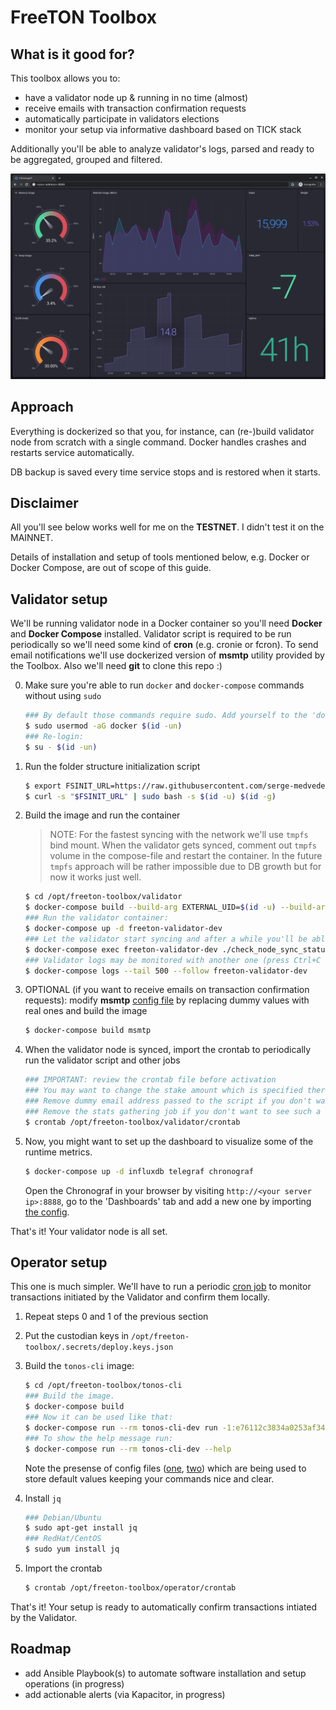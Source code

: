 # FreeTON Toolbox

## What is it good for?

This toolbox allows you to:
- have a validator node up & running in no time (almost)
- receive emails with transaction confirmation requests
- automatically participate in validators elections
- monitor your setup via informative dashboard based on TICK stack

Additionally you'll be able to analyze validator's logs, parsed and ready to be aggregated, grouped and filtered.

![dashboard view](gallery/dashboard-1.png)

## Approach
Everything is dockerized so that you, for instance, can (re-)build validator node from scratch with a single command. Docker handles crashes and restarts service automatically.

DB backup is saved every time service stops and is restored when it starts.

## Disclaimer
All you'll see below works well for me on the __TESTNET__. I didn't test it on the MAINNET.

Details of installation and setup of tools mentioned below, e.g. Docker or Docker Compose, are out of scope of this guide.

## Validator setup
We'll be running validator node in a Docker container so you'll need __Docker__ and __Docker Compose__ installed.
Validator script is required to be run periodically so we'll need some kind of __cron__ (e.g. cronie or fcron).
To send email notifications we'll use dockerized version of __msmtp__ utility provided by the Toolbox.
Also we'll need __git__ to clone this repo :)

0. Make sure you're able to run `docker` and `docker-compose` commands without using `sudo`
    ```bash
    ### By default those commands require sudo. Add yourself to the 'docker' group to change it:
    $ sudo usermod -aG docker $(id -un)
    ### Re-login:
    $ su - $(id -un)
    ```

1. Run the folder structure initialization script
    ```bash
    $ export FSINIT_URL=https://raw.githubusercontent.com/serge-medvedev/freeton-toolbox/master/fsinit.sh
    $ curl -s "$FSINIT_URL" | sudo bash -s $(id -u) $(id -g)
    ```

2. Build the image and run the container

    > NOTE: For the fastest syncing with the network we'll use `tmpfs` bind mount.
    When the validator gets synced, comment out `tmpfs` volume in the compose-file and restart the container.
    In the future `tmpfs` approach will be rather impossible due to DB growth but for now it works just well.

    ```bash
    $ cd /opt/freeton-toolbox/validator
    $ docker-compose build --build-arg EXTERNAL_UID=$(id -u) --build-arg EXTERNAL_GID=$(id -g) freeton-validator-dev
    ### Run the validator container:
    $ docker-compose up -d freeton-validator-dev
    ### Let the validator start syncing and after a while you'll be able to see its status by doing this:
    $ docker-compose exec freeton-validator-dev ./check_node_sync_status.sh
    ### Validator logs may be monitored with another one (press Ctrl+C to exit):
    $ docker-compose logs --tail 500 --follow freeton-validator-dev
    ```

3. OPTIONAL (if you want to receive emails on transaction confirmation requests): modify __msmtp__ [config file](validator/msmtp/msmtprc) by replacing dummy values with real ones and build the image
    ```bash
    $ docker-compose build msmtp
    ```

4. When the validator node is synced, import the crontab to periodically run the validator script and other jobs
    ```bash
    ### IMPORTANT: review the crontab file before activation
    ### You may want to change the stake amount which is specified there.
    ### Remove dummy email address passed to the script if you don't want to receive emails, or replace it with yours otherwise
    ### Remove the stats gathering job if you don't want to see such a useful information on the dashboard.
    $ crontab /opt/freeton-toolbox/validator/crontab
    ```

5. Now, you might want to set up the dashboard to visualize some of the runtime metrics.
    ```bash
    $ docker-compose up -d influxdb telegraf chronograf
    ```
    Open the Chronograf in your browser by visiting `http://<your server ip>:8888`, go to the 'Dashboards' tab and add a new one by importing [the config](validator/tick/dashboard.json).

That's it! Your validator node is all set.

## Operator setup

This one is much simpler. We'll have to run a periodic [cron job](operator/crontab) to monitor transactions initiated by the Validator and confirm them locally.

1. Repeat steps 0 and 1 of the previous section

2. Put the custodian keys in `/opt/freeton-toolbox/.secrets/deploy.keys.json`

3. Build the `tonos-cli` image:
    ```bash
    $ cd /opt/freeton-toolbox/tonos-cli
    ### Build the image.
    $ docker-compose build
    ### Now it can be used like that:
    $ docker-compose run --rm tonos-cli-dev run -1:e76112c3834a0253af3443296349f90c7a5439c08f9675f442d50df37a03fc5c getCustodians '{}'
    ### To show the help message run:
    $ docker-compose run --rm tonos-cli-dev --help
    ```

    Note the presense of config files ([one](tonos-cli/tonlabs-cli.conf-dev.json), [two](tonos-cli/tonlabs-cli.conf.json)) which are being used to store default values keeping your commands nice and clear.

4. Install `jq`
    ```bash
    ### Debian/Ubuntu
    $ sudo apt-get install jq
    ### RedHat/CentOS
    $ sudo yum install jq
    ```
5. Import the crontab
    ```bash
    $ crontab /opt/freeton-toolbox/operator/crontab
    ```

That's it! Your setup is ready to automatically confirm transactions intiated by the Validator.

## Roadmap
- add Ansible Playbook(s) to automate software installation and setup operations (in progress)
- add actionable alerts (via Kapacitor, in progress)

